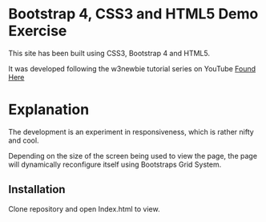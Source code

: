 # Bootstrap 4, CSS3 and HTML5 Demo Exercise

This site has been built using CSS3,  Bootstrap 4 and HTML5.

It was developed following the w3newbie tutorial series on YouTube [Found Here](https://www.youtube.com/watch?v=9cKsq14Kfsw)

# Explanation
The development is an experiment in responsiveness, which is rather nifty and cool. 

Depending on the size of the screen being used to view the page, the page will dynamically reconfigure itself using Bootstraps Grid System.

## Installation
Clone repository and open Index.html to view.